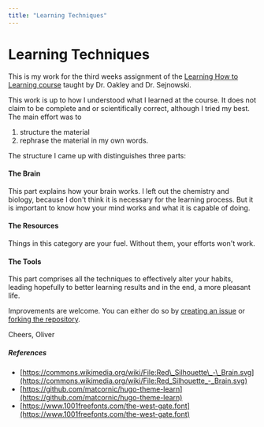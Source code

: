 ```yaml
---
title: "Learning Techniques"
---
```


# Learning Techniques

This is my work for the third weeks assignment of the
[Learning How to Learning course](http://www.coursera.org/learn/learning-how-to-learn/)
taught by Dr. Oakley and Dr. Sejnowski.

This work is up to how I understood what I learned at the course. It does not
claim to be complete and or scientifically correct, although I tried my best.
The main effort was to

1. structure the material
2. rephrase the material in my own words.

The structure I came up with distinguishes three parts:

#### The Brain

This part explains how your brain works. I left out the chemistry and biology, because I
don't think it is necessary for the learning process. But it is important to
know how your mind works and what it is capable of doing.

#### The Resources

Things in this category are your fuel. Without them, your efforts won't work.

#### The Tools

This part comprises all the techniques to effectively alter your habits, leading hopefully
to better learning results and in the end, a more pleasant life.

Improvements are welcome.  You can either do so by
[creating an issue](https://github.com/stolpeo/learning-techniques/issues)
or [forking the repository](https://github.com/stolpeo/learning-techniques/).

Cheers, Oliver

##### References

* [https://commons.wikimedia.org/wiki/File:Red\_Silhouette\_-\_Brain.svg](https://commons.wikimedia.org/wiki/File:Red_Silhouette_-_Brain.svg)
* [https://github.com/matcornic/hugo-theme-learn](https://github.com/matcornic/hugo-theme-learn)
* [https://www.1001freefonts.com/the-west-gate.font](https://www.1001freefonts.com/the-west-gate.font)
